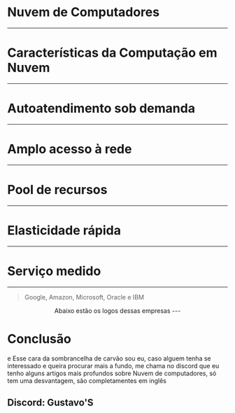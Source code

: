 # Nuvem de Computadores
<!-- Bom olá a todos! me chamo Gustavo e essa é minha apresentação sobre a introdução à computação em nuvem. irei explicar o conceito da computação em nuvem e suas características essenciais. -->

<!-- A Nuvem de computadores em resumo nada mais é do que um meio de você usar tudo que uma maquina pode oferecer seja ele armazenamento de dados e capacidade de processamento, sem a necessidade de ter um gerenciamento por sua parte ou seja você tem uma maquina que toda a parte bruta por assim dizer, o hardware não está ali, porém você consegue usar-la em sua total plenitude. -->

<!-- O Conceito de nuvem de computadores surgiu lá para meados de 1960 a partir da ideias de caras como J.C.R. Licklider que foi a influência mais importante no desenvolvimento da ARPANET e John McCarthy que inventou o termo Inteligência articifial, porém realmente ela foi ser utilizada em 1997 pelo professor de sistemas de informação, Ramnath Chellappa -->

<!-- Que ao ser criada foi definida em cinco características essenciais que ajudam a explicar por que ela é o destino que varias pessoas e empresas adotaram e adotam para uso. -->

---

# Características da Computação em Nuvem
<!-- Definida pelo NIST (Instituto Nacional de Padrões e Tecnologia) que é uma agência do departamento de Comércico dos Estados Unidos que além de estabelecer as características essenciais da computação em nuvem, o NIST também desenvolve diretrizes e frameworks de seguranças cibernética para ajudar as empresas a protegerem seus dados na nuvem. e indo para a primeira caracteristica, temos (Passa o Slide) -->

---

# Autoatendimento sob demanda
<!-- O Autoatendimento sob demanda é os usuarios poder configurar e "pegar" recursos automaticamente, sem a necessidade de uma interveção humana direta no provedor, é ter o controle total de seus recursos sem precisar de alguem para lhe dar. A segunda caracteriscita é o (Passa o Slide)-->

---

# Amplo acesso à rede
<!-- Amplo acesso à rede. tendo todos os recursos da nuvem online na internet, você pode acessar por todos os tipos de maquinas, sejam elas Celulares, Tablets, Notebooks e entre outros. Ou seja lhe oferece tudo de maneira bastante conveniente e instantânea estando você aonde quer que esteja você poderá acessa-lo mesmo de outro lado do mundo. (Passa o Slide) -->

---

# Pool de recursos
<!-- Em seguida, temos a pool de recursos. Que é, todos os recursos da maquina que está lá no provedor, são agrupados e compartilhados com varios outros usuarios, porém veja bem, apenas os recursos da maquina é compartilhado e não os dados, ai são distribuido dinamicamente de acordo com a demanda de cada usuario, o que permite ter uma utilização bem mais eficiente e mais limpa para não ficar tendo aqueles travamentos chatos quando você está utilizando. (Passa o Slide) -->

---

# Elasticidade rápida
<!-- A Quarta característica é a elasticidade rápida. com os recursos sendo distribuidos pela a pool de recursos, a elasticidade rapida é como se fosse a capacidade de você poder expandir ou reduzir o tanto de recursos que você está demandando de forma fácil e rápida de acordo com sua carga de trabalho, claro ela fazendo isso automatico para você, se adaptando instantaneamente as suas necessidades para como está dito ter uma Elasticidade rápida. (Passa o Slide) -->
---

# Serviço medido
<!-- Por fim, temos o serviço medido. que é o proprio sistema vai monitorar e otimizar o seu uso de recursos para fornecer o maximo de informações detalhadas sobre a sua utilização, podendo assim permitir que haja um controle mais eficiente e transparente para os provedores e os usuarios da nuvem. (Passa o Slide) -->
---
<!-- E a computação em nuvem tem sido impulsionada por empresas líderes no mercado. E algumas das primeiras empresas a adotarem essa abordagem foram o Google, Amazon, Microsoft, Oracle e IBM. Fornecendo uma ampla gama de serviços e soluções em nuvem para atender às necessidades das empresas e usuários finais.-->

>Google, Amazon, Microsoft, Oracle e IBM
<p align="center">
Abaixo estão os logos dessas empresas
---

<h1>Conclusão</h1>
e Esse cara da sombrancelha de carvão sou eu, caso alguem tenha se interessado e queira procurar mais a fundo, me chama no discord que eu tenho alguns artigos mais profundos sobre Nuvem de computadores, só tem uma desvantagem, são completamentes em inglês

<h2>Discord: Gustavo'S<h/2>

